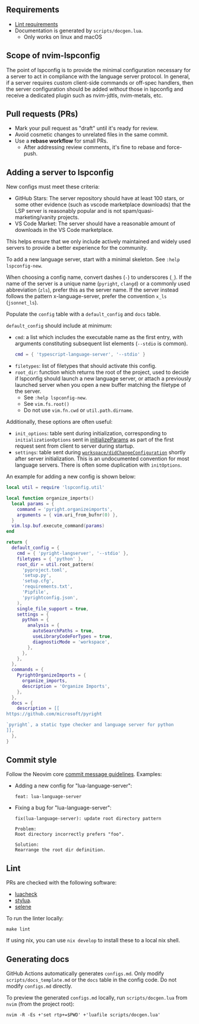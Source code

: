 ## Requirements

- [Lint requirements](#lint)
- Documentation is generated by `scripts/docgen.lua`.
  - Only works on linux and macOS

## Scope of nvim-lspconfig

The point of lspconfig is to provide the minimal configuration necessary for a server to act in compliance with the language server protocol. In general, if a server requires custom client-side commands or off-spec handlers, then the server configuration should be added *without* those in lspconfig and receive a dedicated plugin such as nvim-jdtls, nvim-metals, etc.

## Pull requests (PRs)

- Mark your pull request as "draft" until it's ready for review.
- Avoid cosmetic changes to unrelated files in the same commit.
- Use a **rebase workflow** for small PRs.
  - After addressing review comments, it's fine to rebase and force-push.

## Adding a server to lspconfig

New configs must meet these criteria:

- GitHub Stars: The server repository should have at least 100 stars, or some other evidence (such as vscode marketplace downloads) that the LSP server is reasonably popular and is not spam/quasi-marketing/vanity projects.
- VS Code Market: The server should have a reasonable amount of downloads in the VS Code marketplace.

This helps ensure that we only include actively maintained and widely used servers to provide a better experience for
the community.

To add a new language server, start with a minimal skeleton. See `:help lspconfig-new`.

When choosing a config name, convert dashes (`-`) to underscores (`_`). If the name of the server is a unique name (`pyright`, `clangd`) or a commonly used abbreviation (`zls`), prefer this as the server name. If the server instead follows the pattern x-language-server, prefer the convention `x_ls` (`jsonnet_ls`). 

Populate the `config` table with a `default_config` and `docs` table.

`default_config` should include at minimum:

* `cmd`: a list which includes the executable name as the first entry, with arguments constituting subsequent list elements (`--stdio` is common).
  ```lua
  cmd = { 'typescript-language-server', '--stdio' }
  ```
* `filetypes`: list of filetypes that should activate this config.
* `root_dir`: function which returns the root of the project, used to decide if lspconfig should launch a new language server, or attach a previously launched server when you open a new buffer matching the filetype of the server.
    * See `:help lspconfig-new`.
    * See `vim.fs.root()`
    * Do not use `vim.fn.cwd` or `util.path.dirname`.

Additionally, these options are often useful:

* `init_options`: table sent during initialization, corresponding to `initializationOptions` sent in [initializeParams](https://microsoft.github.io/language-server-protocol/specifications/lsp/3.17/specification/#initializeParams) as part of the first request sent from client to server during startup.
* `settings`: table sent during [`workspace/didChangeConfiguration`](https://microsoft.github.io/language-server-protocol/specifications/lsp/3.17/specification/#didChangeConfigurationParams) shortly after server initialization. This is an undocumented convention for most language servers. There is often some duplication with `initOptions`.

An example for adding a new config is shown below:

```lua
local util = require 'lspconfig.util'

local function organize_imports()
  local params = {
    command = 'pyright.organizeimports',
    arguments = { vim.uri_from_bufnr(0) },
  }
  vim.lsp.buf.execute_command(params)
end

return {
  default_config = {
    cmd = { 'pyright-langserver', '--stdio' },
    filetypes = { 'python' },
    root_dir = util.root_pattern(
      'pyproject.toml',
      'setup.py',
      'setup.cfg',
      'requirements.txt',
      'Pipfile',
      'pyrightconfig.json',
    ),
    single_file_support = true,
    settings = {
      python = {
        analysis = {
          autoSearchPaths = true,
          useLibraryCodeForTypes = true,
          diagnosticMode = 'workspace',
        },
      },
    },
  },
  commands = {
    PyrightOrganizeImports = {
      organize_imports,
      description = 'Organize Imports',
    },
  },
  docs = {
    description = [[
https://github.com/microsoft/pyright

`pyright`, a static type checker and language server for python
]],
  },
}
```

## Commit style

Follow the Neovim core [commit message guidelines](https://github.com/neovim/neovim/blob/master/CONTRIBUTING.md#commit-messages). Examples:

* Adding a new config for "lua-language-server":
  ```
  feat: lua-language-server
  ```
* Fixing a bug for "lua-language-server":
  ```
  fix(lua-language-server): update root directory pattern

  Problem:
  Root directory incorrectly prefers "foo".

  Solution:
  Rearrange the root dir definition.
  ```

## Lint

PRs are checked with the following software:
- [luacheck](https://github.com/luarocks/luacheck#installation)
- [stylua](https://github.com/JohnnyMorganz/StyLua).
- [selene](https://github.com/Kampfkarren/selene)

To run the linter locally:

    make lint

If using nix, you can use `nix develop` to install these to a local nix shell.

## Generating docs

GitHub Actions automatically generates `configs.md`. Only modify
`scripts/docs_template.md` or the `docs` table in the config code.
Do not modify `configs.md` directly.

To preview the generated `configs.md` locally, run `scripts/docgen.lua` from
`nvim` (from the project root):

    nvim -R -Es +'set rtp+=$PWD' +'luafile scripts/docgen.lua'
